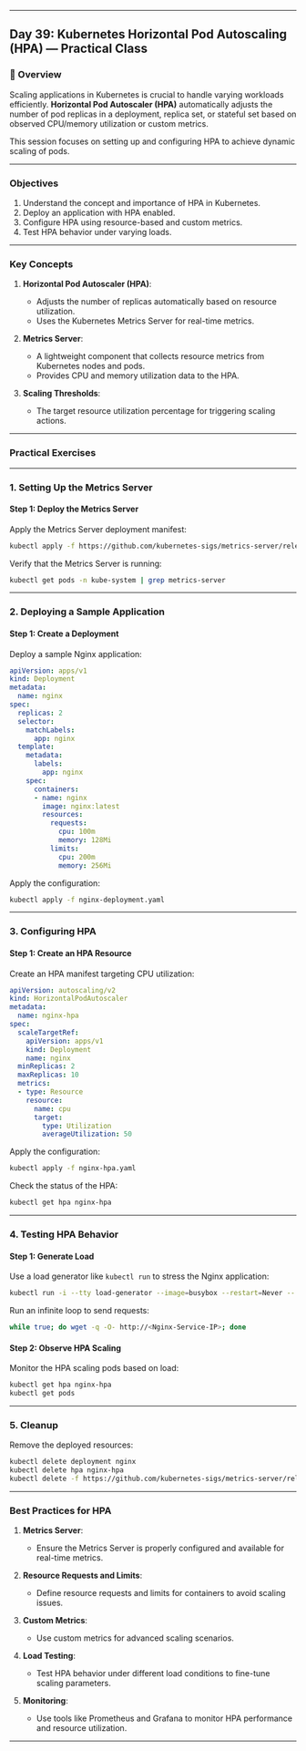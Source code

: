 ﻿---

## Day 39: Kubernetes Horizontal Pod Autoscaling (HPA) — Practical Class

### 📘 Overview

Scaling applications in Kubernetes is crucial to handle varying workloads efficiently. **Horizontal Pod Autoscaler (HPA)** automatically adjusts the number of pod replicas in a deployment, replica set, or stateful set based on observed CPU/memory utilization or custom metrics.

This session focuses on setting up and configuring HPA to achieve dynamic scaling of pods.

---


### Objectives

1. Understand the concept and importance of HPA in Kubernetes.
2. Deploy an application with HPA enabled.
3. Configure HPA using resource-based and custom metrics.
4. Test HPA behavior under varying loads.

---

### Key Concepts

1. **Horizontal Pod Autoscaler (HPA)**:
   - Adjusts the number of replicas automatically based on resource utilization.
   - Uses the Kubernetes Metrics Server for real-time metrics.

2. **Metrics Server**:
   - A lightweight component that collects resource metrics from Kubernetes nodes and pods.
   - Provides CPU and memory utilization data to the HPA.

3. **Scaling Thresholds**:
   - The target resource utilization percentage for triggering scaling actions.

---


### Practical Exercises

---

### 1. Setting Up the Metrics Server

#### Step 1: Deploy the Metrics Server
Apply the Metrics Server deployment manifest:
```bash
kubectl apply -f https://github.com/kubernetes-sigs/metrics-server/releases/latest/download/components.yaml
```

Verify that the Metrics Server is running:
```bash
kubectl get pods -n kube-system | grep metrics-server
```

---

### 2. Deploying a Sample Application

#### Step 1: Create a Deployment
Deploy a sample Nginx application:
```yaml
apiVersion: apps/v1
kind: Deployment
metadata:
  name: nginx
spec:
  replicas: 2
  selector:
    matchLabels:
      app: nginx
  template:
    metadata:
      labels:
        app: nginx
    spec:
      containers:
      - name: nginx
        image: nginx:latest
        resources:
          requests:
            cpu: 100m
            memory: 128Mi
          limits:
            cpu: 200m
            memory: 256Mi
```

Apply the configuration:
```bash
kubectl apply -f nginx-deployment.yaml
```

---

### 3. Configuring HPA

#### Step 1: Create an HPA Resource
Create an HPA manifest targeting CPU utilization:
```yaml
apiVersion: autoscaling/v2
kind: HorizontalPodAutoscaler
metadata:
  name: nginx-hpa
spec:
  scaleTargetRef:
    apiVersion: apps/v1
    kind: Deployment
    name: nginx
  minReplicas: 2
  maxReplicas: 10
  metrics:
  - type: Resource
    resource:
      name: cpu
      target:
        type: Utilization
        averageUtilization: 50
```

Apply the configuration:
```bash
kubectl apply -f nginx-hpa.yaml
```

Check the status of the HPA:
```bash
kubectl get hpa nginx-hpa
```

---

### 4. Testing HPA Behavior

#### Step 1: Generate Load
Use a load generator like `kubectl run` to stress the Nginx application:
```bash
kubectl run -i --tty load-generator --image=busybox --restart=Never -- /bin/sh
```

Run an infinite loop to send requests:
```sh
while true; do wget -q -O- http://<Nginx-Service-IP>; done
```

#### Step 2: Observe HPA Scaling
Monitor the HPA scaling pods based on load:
```bash
kubectl get hpa nginx-hpa
kubectl get pods
```

---

### 5. Cleanup

Remove the deployed resources:
```bash
kubectl delete deployment nginx
kubectl delete hpa nginx-hpa
kubectl delete -f https://github.com/kubernetes-sigs/metrics-server/releases/latest/download/components.yaml
```

---


### Best Practices for HPA

1. **Metrics Server**:
   - Ensure the Metrics Server is properly configured and available for real-time metrics.

2. **Resource Requests and Limits**:
   - Define resource requests and limits for containers to avoid scaling issues.

3. **Custom Metrics**:
   - Use custom metrics for advanced scaling scenarios.

4. **Load Testing**:
   - Test HPA behavior under different load conditions to fine-tune scaling parameters.

5. **Monitoring**:
   - Use tools like Prometheus and Grafana to monitor HPA performance and resource utilization.

---